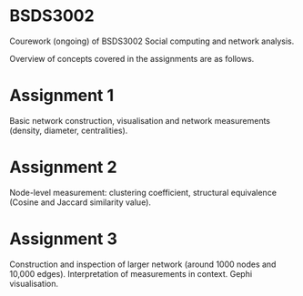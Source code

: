 # BSDS3002
Courework (ongoing) of BSDS3002 Social computing and network analysis.

Overview of concepts covered in the assignments are as follows.

# Assignment 1
Basic network construction, visualisation and network measurements (density, diameter, centralities).

# Assignment 2
Node-level measurement: clustering coefficient, structural equivalence (Cosine and Jaccard similarity value).

# Assignment 3
Construction and inspection of larger network (around 1000 nodes and 10,000 edges). Interpretation of measurements in context. Gephi visualisation. 
